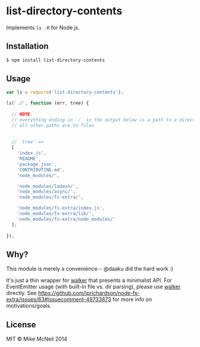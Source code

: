 # list-directory-contents

Implements `ls -R` for Node.js.

## Installation

```sh
$ npm install list-directory-contents
```

## Usage

```javascript
var ls = require('list-directory-contents');

ls('./', function (err, tree) {
  
  // NOTE:
  // everything ending in `/` in the output below is a path to a directory
  // all other paths are to files
  
  
  // `tree` =>
  [
    'index.js',
    'README',
    'package.json',
    'CONTRIBUTING.md',
    'node_modules/',

    'node_modules/lodash/',
    'node_modules/async/',
    'node_modules/fs-extra/',

    'node_modules/fs-extra/index.js',
    'node_modules/fs-extra/lib/',
    'node_modules/fs-extra/node_modules/'
  ];
  
});
```

## Why?

This module is merely a convenience-- @daaku did the hard work :)

It's just a thin wrapper for [walker](https://github.com/daaku/nodejs-walker) that presents a minimalist API.  For EventEmitter usage (with built-in file vs. dir parsing), please use [walker](https://github.com/daaku/nodejs-walker) directly.  See https://github.com/jprichardson/node-fs-extra/issues/63#issuecomment-49733873 for more info on motivations/goals.


## License

MIT &copy; Mike McNeil 2014
